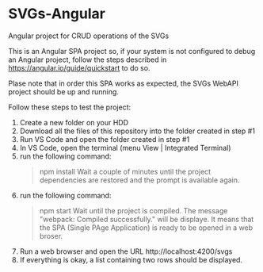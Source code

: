 # SVGs-Angular
Angular project for CRUD operations of the SVGs

This is an Angular SPA project so, if your system is not configured to debug an Angular project, follow the steps described in https://angular.io/guide/quickstart to do so.

Plase note that in order this SPA works as expected, the SVGs WebAPI project should be up and running.

Follow these steps to test the project:

1. Create a new folder on your HDD
2. Download all the files of this repository into the folder created in step #1
3. Run VS Code and open the folder created in step #1
4. In VS Code, open the terminal (menu View | Integrated Terminal)
5. run the following command:
   >npm install
   Wait a couple of minutes until the project dependencies are restored and the prompt is available again.
6. run the following command:
   >npm start
   Wait until the project is compiled. The message "webpack: Compiled successfully." will be displaye. It means that the SPA (Single PAge Application) is ready to be opened in a web broser.
7. Run a web browser and open the URL http://localhost:4200/svgs
8. If everything is okay, a list containing two rows should be displayed.
